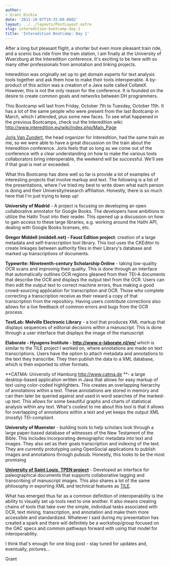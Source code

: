 ```yaml
---
author:
- Grant Dickie
date: '2011-10-07T19:35:00.000Z'
layout: ../../layouts/PostLayout.astro
slug: interedition-bootcamp-day-1
title: 'Interedition Bootcamp: Day 1'
---
```


After a long but pleasant flight, a shorter but even more pleasant train ride, and a scenic bus ride from the train station, I am finally at the University of Wuerzburg at the Interedition conference. It's exciting to be here with so many other professionals from annotation and linking projects.

Interedition was originally set up to get domain experts for text analysis tools together and ask them how to make their tools interoperable. A by-product of this action was a creation of a Java suite called CollateX. However, this is not the only reason for the conference. It is founded on the desire to create common goals and networks between DH programmers.

This Bootcamp will last from Friday, October 7th to Tuesday, October 11th. It has a lot of the same people who were present from the last Bootcamp in March, which I attended, plus some new faces. To see what happened in the previous Bootcamps, check out the Interedition wiki: <http://www.interedition.eu/wiki/index.php/Main_Page>

[Joris Van Zundert](http://alfalablog.huygensinstituut.nl/?page_id=122 "Joris Van Zundert"), the head organizer for Interedition, had the same train as me, so we were able to have a great discussion on the train about the Interedition conference. Joris feels that so long as we come out of the conference with a clear understanding on how to make the various tools collaborators bring interoperable, the weekend will be successful. We'll see if that goal is met or exceeded.

What this Bootcamp has done well so far is provide a lot of examples of interesting projects that involve markup and text. The following is a list of the presentations, where I've tried my best to write down what each person is doing and their University/research affiliation. Honestly, there is so much here that I'm just trying to keep up!

**University of Madrid** - A project is focusing on developing an open collaborative annotator for Google Books. The developers have ambitions to utilize the Hathi Trust into their reader. This opened up a discussion on how to gain access to these large libraries, e.g. working around the Hathi API, dealing with Google Books licenses, etc.

**Gregor Middell (middell.net) - Faust Edition project**: creation of a large metadata and self-transcription tool library. This tool uses the CKEditor to create linkages between authority files in their Library's database and marked up transcriptions of documents.

**Typewrite: Nineteenth-century Scholarship Online** - taking low-quality OCR scans and improving their quality. This is done through an interface that automatically outlines OCR regions gleaned from their TEI-A documents that describe the OCR and displays the output text from the OCR. Users can then edit the output text to correct machine errors, thus making a good crowd-sourcing application for transcription and OCR. Those who complete correcting a transcription receive as their reward a copy of that transcription from the repository. Having users contribute corrections also allows for a live feedback of common errors and bugs from the OCR process.

**TextLab: Melville Electronic Library** - a tool that produces XML markup that displays sequences of editorial decisions within a manuscript. This is done through a user interface that displays the image of the manuscript

**Elaborate - Hyugens Institute - http://www.e-laborate.nl/en/** which is similar to the TILE project I worked on, where annotations are made on text transcriptions. Users have the option to attach metadata and annotations to the text they transcribe. They then publish the data to a XML database, which is then exported to other formats.

**CATMA: University of Hamburg http://www.catma.de **- a large desktop-based application written in Java that allows for easy markup of text using color-coded highlighters. This creates an overlapping hierarchy of annotations within a text. These annotations are stored in memory and can then later be queried against and used in word searches of the marked-up text. This allows for some beautiful graphs and charts of statistical analysis within any text. What's coolest to me about this tool is that it allows for overlapping of annotations within a text and yet keeps the output XML (mostly) TEI-compliant.

**University of Muenster** - building tools to help scholars look through a large paper-based database of witnesses of the New Testament of the Bible. This includes incorporating demographic metadata into text and images. They also set as their goals transcription and indexing of the text. They are currently prototyping using OpenSocial applications to publish images and annotations through pubsub. Honestly, this looks to be the most promising

[**University of Saint Louis, TPEN project**](http://digital-editor.blogspot.com/2010/10/jon.html) - Developed an interface for paleographical documents that supports collaborative tagging and transcribing of manuscript images. This also shares a lot of the same philosophy in exporting XML and technical features as [TILE](http://mith.umd.edu/tile/).

What has emerged thus far as a common definition of interoperability is the ability to visually set up tools next to one another. It also means creating chains of tools that take over the simple, individual tasks associated with OCR, text mining, transcription, and annotation and make them more accessible and standardized. Whatever I said during my presentation has created a spark and there will definitely be a workshop/group focused on the OAC specs and common pathways forward with using that model for interoperability.

I think that's enough for one blog post - stay tuned for updates and, eventually, pictures...

Grant